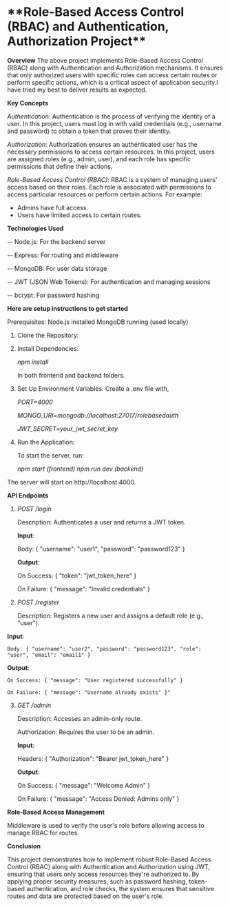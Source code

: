 <h1> **Role-Based Access Control (RBAC) and Authentication, Authorization Project**</h1>

**Overview**
The above project implements Role-Based Access Control (RBAC) along with Authentication and Authorization mechanisms. It ensures that only authorized users with specific roles can access certain routes or perform specific actions, which is a critical aspect of application security.I have tried my best to deliver results as expected. 

**Key Concepts**

*Authentication*:
Authentication is the process of verifying the identity of a user. In this project, users must log in with valid credentials (e.g., username and password) to obtain a token that proves their identity.

*Authorization*:
Authorization ensures an authenticated user has the necessary permissions to access certain resources. In this project, users are assigned roles (e.g., admin, user), and each role has specific permissions that define their actions.

*Role-Based Access Control (RBAC)*:
RBAC is a system of managing users' access based on their roles. Each role is associated with permissions to access particular resources or perform certain actions. For example:

-  Admins have full access.
-  Users have limited access to certain routes.

**Technologies Used**

 -- Node.js: For the backend server

 -- Express: For routing and middleware

 -- MongoDB: For user data storage

 -- JWT (JSON Web Tokens): For authentication and managing sessions

 -- bcrypt: For password hashing

**Here are setup instructions to get started**

Prerequisites:
Node.js installed
MongoDB running (used locally)

1. Clone the Repository:

2. Install Dependencies:

   *npm install*
   
    In both frontend and backend folders.

3. Set Up Environment Variables:
   Create a .env file with,

   *PORT=4000*

   *MONGO_URI=mongodb://localhost:27017/rolebasedauth*

   *JWT_SECRET=your_jwt_secret_key*


4. Run the Application:

   To start the server, run:

   *npm start (frontend)*
   *npm run dev (backend)*

The server will start on http://localhost:4000.

**API Endpoints**

1. *POST /login*

   Description: Authenticates a user and returns a JWT token.

   **Input**:

    Body: { "username": "user1", "password": "password123" }

   **Output**:

     On Success: { "token": "jwt_token_here" }

     On Failure: { "message": "Invalid credentials" }

2. *POST /register*

    Description: Registers a new user and assigns a default role (e.g., "user").

  **Input**:

    Body: { "username": "user2", "password": "password123", "role": "user", "email": "email1" }

  **Output**:

    On Success: { "message": "User registered successfully" }

    On Failure: { "message": "Username already exists" }"

3. *GET /admin*

    Description: Accesses an admin-only route.

    Authorization: Requires the user to be an admin.

   **Input**:

     Headers: { "Authorization": "Bearer jwt_token_here" }

   **Output**:

     On Success: { "message": "Welcome Admin" }

     On Failure: { "message": "Access Denied: Admins only" }

**Role-Based Access Management**

   Middleware is used to verify the user's role before allowing access to manage RBAC for routes. 


**Conclusion**

  This project demonstrates how to implement robust Role-Based Access Control (RBAC) along with Authentication and Authorization using JWT, ensuring that users only access resources they're authorized to. By applying proper security measures, such as password hashing, token-based authentication, and role checks, the system ensures that sensitive routes and data are protected based on the user's role.
